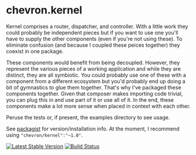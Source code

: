 # chevron.kernel

Kernel comprises a router, dispatcher, and controller. With a little work they
could probably be independent pieces but if you want to use one you'll have to
supply the other components (even if you're not using these). To eliminate
confusion (and because I coupled these peices together) they coexist in one
package.

These components would benefit from being decoupled. However, they represent the various
pieces of a working application and while they are distinct, they are all symbiotic.
You could probably use one of these with a component from a different ecosystem but
you'd probably end up doing a bit of gymnastics to glue them together. That's why
I've packaged these components together. Given that composer makes importing code
trivial, you can plug this in and use part of it or use all of it. In the end,
these components make a lot more sense when placed in context with each other.

Peruse the tests or, if present, the examples directory to see usage.

See [packagist](https://packagist.org/packages/chevron/kernel) for version/installation info. At the moment, I recommend using `"chevron/kernel":"~1.0"`.

[![Latest Stable Version](https://poser.pugx.org/chevron/kernel/v/stable.svg)](https://packagist.org/packages/chevron/kernel)
[![Build Status](https://travis-ci.org/chevronphp/kernel.svg?branch=master)](https://travis-ci.org/chevronphp/kernel)




